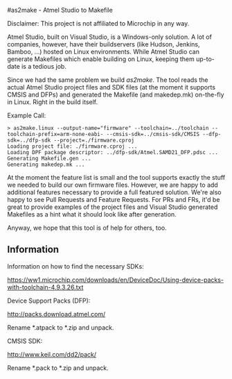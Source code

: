 #as2make - Atmel Studio to Makefile

Disclaimer: This project is not affiliated to Microchip in any way.

Atmel Studio, built on Visual Studio, is a Windows-only solution. A lot of companies, however, have their buildservers (like Hudson, Jenkins, Bamboo, ...) hosted on Linux environments. While Atmel Studio can generate Makefiles which enable building on Linux, keeping them up-to-date is a tedious job.

Since we had the same problem we build _as2make_. The tool reads the actual Atmel Studio project files and SDK files (at the moment it supports CMSIS and DFPs) and generated the Makefile (and makedep.mk) on-the-fly in Linux. Right in the build itself.

Example Call:
```plain
> as2make.linux --output-name="firmware" --toolchain=../toolchain --toolchain-prefix=arm-none-eabi- --cmsis-sdk=../cmsis-sdk/CMSIS --dfp-sdk=../dfp-sdk --project=./firmware.cproj
Loading project file: ./firmware.cproj ...
Loading DPF package descriptor: ../dfp-sdk/Atmel.SAMD21_DFP.pdsc ...
Generating Makefile.gen ...
Generating makedep.mk ...
```

At the moment the feature list is small and the tool supports exactly the stuff we needed to build our own firmware files. However, we are happy to add additional features necessary to provide a full featured solution. We're also happy to see Pull Requests and Feature Requests. For PRs and FRs, it'd be great to provide examples of the project files and Visual Studio generated Makefiles as a hint what it should look like after generation.

Anyway, we hope that this tool is of help for others, too.

## Information

Information on how to find the necessary SDKs:

https://ww1.microchip.com/downloads/en/DeviceDoc/Using-device-packs-with-toolchain-4.9.3.26.txt

Device Support Packs (DFP):

http://packs.download.atmel.com/

Rename *.atpack to *.zip and unpack.

CMSIS SDK:

http://www.keil.com/dd2/pack/

Rename *.pack to *.zip and unpack.
